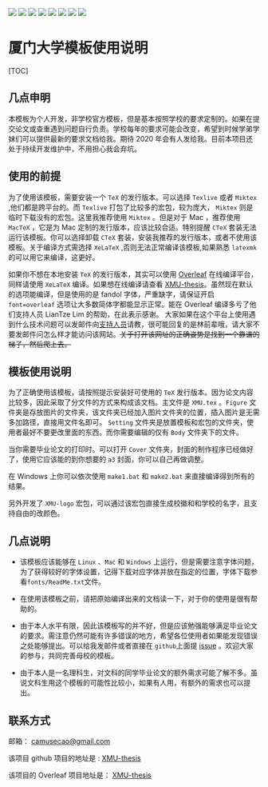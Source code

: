 ![](https://img.shields.io/badge/Language-TeX-red.svg) ![](https://img.shields.io/github/stars/CamuseCao/XMU-thesis.svg?style=social) ![](https://img.shields.io/github/release/CamuseCao/XMU-thesis.svg?label=version)  ![](https://img.shields.io/github/last-commit/CamuseCao/XMU-thesis.svg?style=social&logo=Tinder) ![](https://img.shields.io/github/repo-size/CamuseCao/XMU-thesis.svg) ![](https://img.shields.io/github/languages/code-size/CamuseCao/XMU-thesis.svg) ![](https://img.shields.io/github/followers/CamuseCao.svg?label=Followers) ![](https://img.shields.io/github/downloads/CamuseCao/XMU-thesis/v0.11/total.svg?style=plastic)


# 厦门大学模板使用说明

[TOC]

## 几点申明

本模板为个人开发，非学校官方模板，但是基本按照学校的要求定制的。如果在提交论文或查重遇到问题自行负责。学校每年的要求可能会改变，希望到时候学弟学妹们可以提供最新的要求文档给我。期待 2020 年会有人发给我。目前本项目还处于持续开发维护中，不用担心我会弃坑。

## 使用的前提

为了使用该模板，需要安装一个 `TeX` 的发行版本。可以选择 `Texlive` 或者 `Miktex` ,他们都是跨平台的。而 `Texlive` 打包了比较多的宏包，较为庞大， `Miktex` 则是临时下载没有的宏包。这里我推荐使用 `Miktex` 。但是对于 Mac ，推荐使用 `MacTeX` ，它是为 Mac 定制的发行版本，应该比较合适。特别提醒 `CTeX` 套装无法运行该模板。你可以选择卸载 `CTeX` 套装，安装我推荐的发行版本，或者不使用该模板。关于编译方式需选择 `XeLaTeX` ,否则无法正常编译该模板,如果熟悉 `latexmk` 的可以用它来编译，这更好。

如果你不想在本地安装 `TeX` 的发行版本，其实可以使用 [Overleaf](https://www.overleaf.com) 在线编译平台，同样请使用 `XeLaTeX` 编译。如果想在线编译请查看 [XMU-thesis](https://www.overleaf.com/read/ptthxfctspxh)。虽然现在默认的选项能编译，但是使用的是 fandol 字体，严重缺字，请保证开启 `font=overleaf` 选项让大多数简体字都能显示正常。能在 Overleaf 编译多亏了他们支持人员 LianTze Lim 的帮助，在此表示感谢。 大家如果在这个平台上使用遇到什么技术问题可以发邮件向[支持人员](mailto:support@overleaf.com)请教，很可能回复的是林前辈哦，请大家不要发邮件问怎么样才能访问该网站。~~关于打开该网址的正确姿势是找到一个靠谱的梯子，然后爬上去。~~

## 模板使用说明

为了正确使用该模板，请按照提示安装好可使用的 `TeX` 发行版本。因为论文内容比较多，因此采取了分文件的方式来构成该文档。主文件是 `XMU.tex` 。`Figure` 文件夹是存放图片的文件夹，该文件夹已经加入图片文件夹的位置，插入图片是无需多加路径，直接用文件名即可。 `Setting` 文件夹是放置模板和宏包的文件夹，使用者最好不要更改里面的东西。而你需要编辑的仅有 `Body` 文件夹下的文件。

当你需要毕业论文的打印时。可以打开 `Cover` 文件夹，封面的制作程序已经做好了，使用它应该能的到你想要的 `a3` 封面，你可以自己再做调整。

在 Windows 上你可以依次使用 `make1.bat` 和 `make2.bat` 来直接编译得到所有的结果。

另外开发了 `XMU-logo` 宏包，可以通过该宏包直接生成校徽和和学校的名字，且支持自由的改颜色。

## 几点说明

- 该模板应该能够在 `Linux` 、`Mac` 和 `Windows` 上运行，但是需要注意字体问题，为了获得较好的字体设置，记得下载对应字体并放在指定的位置，字体下载参看`fonts/ReadMe.txt`文件。

-  在使用该模板之前，请把原始编译出来的文档读一下，对于你的使用是很有帮助的。

- 由于本人水平有限，因此该模板写的并不好，但是应该勉强能够满足毕业论文的要求。需注意仍然可能有许多错误的地方，希望各位使用者如果能发现错误之处能够提出。可以给我发邮件或者直接在 `github`上面提 [issue](https://github.com/CamuseCao/XMU-thesis/issues/new) 。欢迎大家的参与，共同完善母校的模板。

- 由于本人是一名理科生，对文科的同学毕业论文的额外需求可能了解不多。虽说文科生用这个模板的可能性比较小，如果有人用，有额外的需求也可以提出。

## 联系方式

邮箱： [camusecao@gmail.com](mailto:camusecao@gmail.com)

该项目 github 项目的地址是 : [XMU-thesis](https://github.com/CamuseCao/XMU-thesis)

该项目的 Overleaf 项目地址是： [XMU-thesis](https://www.overleaf.com/read/ptthxfctspxh)
